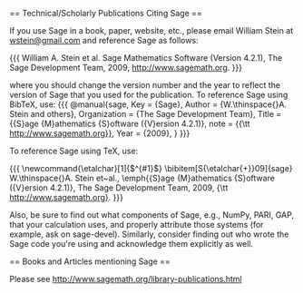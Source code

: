 == Technical/Scholarly Publications Citing Sage ==

If you use Sage in a book, paper, website, etc., please email William Stein at wstein@gmail.com and reference Sage as follows:

{{{
William A. Stein et al. Sage Mathematics Software (Version 4.2.1),
   The Sage Development Team, 2009, http://www.sagemath.org.
}}}

where you should change the version number and the year to reflect the version of Sage that you used for the publication. To reference Sage using BibTeX, use:
{{{
@manual{sage,
  Key          = {Sage},
  Author       = {W.\thinspace{}A. Stein and others},
  Organization = {The Sage Development Team},
  Title        = {{S}age {M}athematics {S}oftware ({V}ersion 4.2.1)},
  note         = {{\tt http://www.sagemath.org}},
  Year         = {2009},
}
}}}

To reference Sage using TeX, use:

{{{
\newcommand{\etalchar}[1]{$^{#1}$}
\bibitem[S{\etalchar{+}}09]{sage}
W.\thinspace{}A. Stein et~al., \emph{{S}age {M}athematics {S}oftware ({V}ersion
  4.2.1)}, The Sage Development Team, 2009, {\tt http://www.sagemath.org}.
}}}

Also, be sure to find out what components of Sage, e.g., NumPy, PARI, GAP, that your calculation uses, and properly attribute those systems (for example, ask on sage-devel). Similarly, consider finding out who wrote the Sage code you're using and acknowledge them explicitly as well.


== Books and Articles mentioning Sage ==

Please see http://www.sagemath.org/library-publications.html
